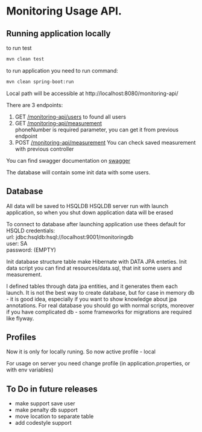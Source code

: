 # Monitoring Usage API.

## Running application locally

to run test
```bash
mvn clean test
```

to run application you need to run command:
```bash
mvn clean spring-boot:run
```

Local path will be accessible at
http://localhost:8080/monitoring-api/

There are 3 endpoints:

1. GET [/monitoring-api/users](http://localhost:8080/monitoring-api/users) to found all users
2. GET [/monitoring-api/measurement](http://localhost:8080/api/monitoring/measurement?phoneNumber=312) <br>
phoneNumber is required parameter, you can get it from previous endpoint
3. POST [/monitoring-api/measurement](http://localhost:8080/monitoring-api/measurement)
You can check saved measurement with previous controller

You can find swagger documentation on [swagger](http://localhost:8080/monitoring-api/swagger-ui/#/monitoring-controller)

The database will contain some init data with some users.

## Database
All data will be saved to HSQLDB
HSQLDB server run with launch application, so when you shut down application data will be erased 

To connect to database after launching application use thees default for HSQLD credentials:<br>
url: jdbc:hsqldb:hsql://localhost:9001/monitoringdb<br>
user: SA<br>
password: (EMPTY)<br>

Init database structure table make Hibernate with DATA JPA enteties.
Init data script you can find at resources/data.sql, that init some users and measurement.



I defined tables through data jpa entities, and it generates them each launch.
It is not the best way to create database, but for case in memory db - it is good idea, especially if you want to show knowledge about jpa annotations.
For real database you should go with normal scripts, moreover if you have complicated db - some frameworks for migrations are required like flyway.

## Profiles
Now it is only for locally runing. So now active profile - local

For usage on server you need change profile (in application.properties, or with env variables)

## To Do in future releases
- make support save user<br>
- make penalty db support<br>
- move location to separate table<br>
- add codestyle support<br>